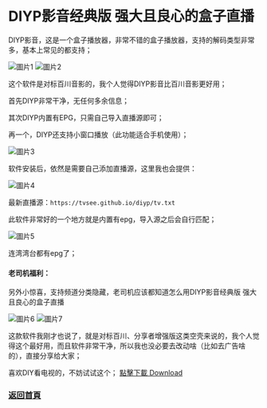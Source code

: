 # DIYP影音经典版 强大且良心的盒子直播

DIYP影音，这是一个盒子播放器，非常不错的盒子播放器，支持的解码类型非常多，基本上常见的都支持；

![圖片1](https://www.sharerw.com/uploads/allimg/200509/1-200509101020-50.jpg)
![圖片2](https://www.sharerw.com/uploads/allimg/200509/1-200509101020-51.jpg)

这个软件是对标百川音影的，我个人觉得DIYP影音比百川音影更好用；


首先DIYP非常干净，无任何多余信息；

其次DIYP内置有EPG，只需自己导入直播源即可；

再一个，DIYP还支持小窗口播放（此功能适合手机使用）；

![圖片3](https://www.sharerw.com/uploads/allimg/200509/1-200509101020.jpg)


软件安装后，依然是需要自己添加直播源，这里我也会提供：



![圖片4](https://www.sharerw.com/uploads/allimg/200509/1-200509101019-50.jpg)




最新直播源：``` https://tvsee.github.io/diyp/tv.txt ```

此软件非常好的一个地方就是内置有epg，导入源之后会自行匹配；

![圖片5](https://www.sharerw.com/uploads/allimg/200509/1-200509101019-51.jpg)


连湾湾台都有epg了；



#### 老司机福利：
另外小惊喜，支持频道分类隐藏，老司机应该都知道怎么用DIYP影音经典版 强大且良心的盒子直播 

![圖片6](https://www.sharerw.com/uploads/allimg/200509/1-200509101019-52.jpg)
![圖片7](https://www.sharerw.com/uploads/allimg/200509/1-200509101019-53.jpg)

这款软件我刚才也说了，就是对标百川、分享者增强版这类空壳来说的，我个人觉得这个最好用，而且软件非常干净，所以我也没必要去改动啥（比如去广告啥的），直接分享给大家；

                                        

喜欢DIY看电视的，不妨试试这个； [點擊下載 Download](http://tvsee.github.io/diyp/DIYP%E5%BD%B1%E9%9F%B3%E7%BB%8F%E5%85%B8%E7%89%88.apk)



### [返回首頁](https://tvsee.github.io/diyp/)
